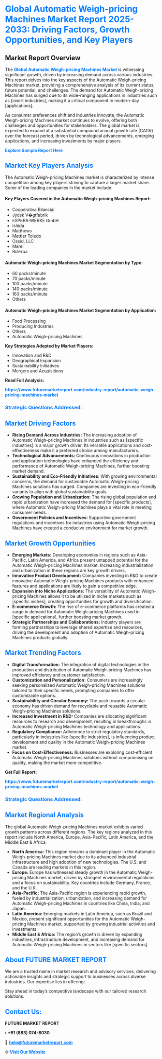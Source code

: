 <h1 style="color: #007BFF;">Global Automatic Weigh-pricing Machines Market Report 2025-2033: Driving Factors, Growth Opportunities, and Key Players</h1>

<section id="overview">
<h2>Market Report Overview</h2>
<p>The <a href="https://www.futuremarketreport.com/industry-report/automatic-weigh-pricing-machines-market" style="color: #007BFF; text-decoration: none;"><strong>Global Automatic Weigh-pricing Machines Market</strong></a> is witnessing significant growth, driven by increasing demand across various industries. This report delves into the key aspects of the Automatic Weigh-pricing Machines market, providing a comprehensive analysis of its current status, future potential, and challenges. The demand for Automatic Weigh-pricing Machines has surged due to its wide-ranging applications in industries such as [insert industries], making it a critical component in modern-day [applications].</p>
<p>As consumer preferences shift and industries innovate, the Automatic Weigh-pricing Machines market continues to evolve, offering both challenges and opportunities for stakeholders. The global market is expected to expand at a substantial compound annual growth rate (CAGR) over the forecast period, driven by technological advancements, emerging applications, and increasing investments by major players.</p>
</section>

<section id="overview">
<p><a href="https://www.futuremarketreport.com/request-sample/reportId=127976" style="color: #007BFF; text-decoration: none;"><strong>Explore Sample Report Here</strong></a></p>
</section>

<section id="key-players">
<h2 style="color: #007BFF;">Market Key Players Analysis</h2>
<p>The Automatic Weigh-pricing Machines market is characterized by intense competition among key players striving to capture a larger market share. Some of the leading companies in the market include:</p>
<h4>Key Players Covered in the Automatic Weigh-pricing Machines Report:</h4>
<ul><li>Cooperativa Bilanciai</li><li>Jydsk V�gtfabrik</li><li>ESPERA-WERKE GmbH</li><li>Ishida</li><li>Matthews</li><li>Mettler Toledo</li><li>Ossid, LLC</li><li>Marel</li><li>Bizerba</li></ul>
<h4>Automatic Weigh-pricing Machines Market Segmentation by Type:</h4>
<ul><li>60 packs/minute</li><li>70 packs/minute</li><li>100 packs/minute</li><li>140 packs/minute</li><li>160 packs/minute</li><li>Others</li></ul>

<h4>Automatic Weigh-pricing Machines Market Segmentation by Application:</h4>
<ul><li>Food Processing</li><li>Producing Industries</li><li>Others</li><li>Automatic Weigh-pricing Machines</li></ul>
<p><strong>Key Strategies Adopted by Market Players:</strong></p>
<ul>
<li>Innovation and R&D</li>
<li>Geographical Expansion</li>
<li>Sustainability Initiatives</li>
<li>Mergers and Acquisitions</li>
</ul>
</section>

<section>
<p><strong>Read Full Analysis: </strong></p><a href="https://www.futuremarketreport.com/industry-report/automatic-weigh-pricing-machines-market" style="color: #007BFF; text-decoration: none;"><strong>https://www.futuremarketreport.com/industry-report/automatic-weigh-pricing-machines-market</strong></a>
<h3 style="color: #007BFF;">Strategic Questions Addressed:</h3>
</section>

<section id="driving-factors">
<h2 style="color: #007BFF;">Market Driving Factors</h2>
<ul>
<li><strong>Rising Demand Across Industries:</strong> The increasing adoption of Automatic Weigh-pricing Machines in industries such as [specific industries] is a major growth driver. Its versatile applications and cost-effectiveness make it a preferred choice among manufacturers.</li>
<li><strong>Technological Advancements:</strong> Continuous innovations in production and application technologies have enhanced the efficiency and performance of Automatic Weigh-pricing Machines, further boosting market demand.</li>
<li><strong>Sustainability and Eco-Friendly Initiatives:</strong> With growing environmental concerns, the demand for sustainable Automatic Weigh-pricing Machines solutions has surged. Companies are investing in eco-friendly variants to align with global sustainability goals.</li>
<li><strong>Growing Population and Urbanization:</strong> The rising global population and rapid urbanization have increased the demand for [specific products], where Automatic Weigh-pricing Machines plays a vital role in meeting consumer needs.</li>
<li><strong>Government Policies and Incentives:</strong> Supportive government regulations and incentives for industries using Automatic Weigh-pricing Machines have created a conducive environment for market growth.</li>
</ul>
</section>

<section id="growth-opportunities">
<h2 style="color: #007BFF;">Market Growth Opportunities</h2>
<ul>
<li><strong>Emerging Markets:</strong> Developing economies in regions such as Asia-Pacific, Latin America, and Africa present untapped potential for the Automatic Weigh-pricing Machines market. Increasing industrialization and urbanization in these regions are key growth drivers.</li>
<li><strong>Innovative Product Development:</strong> Companies investing in R&D to create innovative Automatic Weigh-pricing Machines products with enhanced features and applications are likely to gain a competitive edge.</li>
<li><strong>Expansion into Niche Applications:</strong> The versatility of Automatic Weigh-pricing Machines allows it to be utilized in niche markets such as [specific niches], creating opportunities for growth and diversification.</li>
<li><strong>E-commerce Growth:</strong> The rise of e-commerce platforms has created a surge in demand for Automatic Weigh-pricing Machines used in [specific applications], further boosting market growth.</li>
<li><strong>Strategic Partnerships and Collaborations:</strong> Industry players are forming partnerships to leverage shared expertise and resources, driving the development and adoption of Automatic Weigh-pricing Machines products globally.</li>
</ul>
</section>

<section id="trending-factors">
<h2 style="color: #007BFF;">Market Trending Factors</h2>
<ul>
<li><strong>Digital Transformation:</strong> The integration of digital technologies in the production and distribution of Automatic Weigh-pricing Machines has improved efficiency and customer satisfaction.</li>
<li><strong>Customization and Personalization:</strong> Consumers are increasingly seeking personalized Automatic Weigh-pricing Machines solutions tailored to their specific needs, prompting companies to offer customizable options.</li>
<li><strong>Sustainability and Circular Economy:</strong> The push towards a circular economy has driven demand for recyclable and reusable Automatic Weigh-pricing Machines solutions.</li>
<li><strong>Increased Investment in R&D:</strong> Companies are allocating significant resources to research and development, resulting in breakthroughs in Automatic Weigh-pricing Machines technology and applications.</li>
<li><strong>Regulatory Compliance:</strong> Adherence to strict regulatory standards, particularly in industries like [specific industries], is influencing product development and quality in the Automatic Weigh-pricing Machines market.</li>
<li><strong>Focus on Cost-Effectiveness:</strong> Businesses are exploring cost-efficient Automatic Weigh-pricing Machines solutions without compromising on quality, making the market more competitive.</li>
</ul>
</section>

<section>
<p><strong>Get Full Report: </strong></p><a href="https://www.futuremarketreport.com/industry-report/automatic-weigh-pricing-machines-market" style="color: #007BFF; text-decoration: none;"><strong>https://www.futuremarketreport.com/industry-report/automatic-weigh-pricing-machines-market</strong></a>
<h3 style="color: #007BFF;">Strategic Questions Addressed:</h3>
</section>


<section id="regional-analysis">
<h2 style="color: #007BFF;">Market Regional Analysis</h2>
<p>The global Automatic Weigh-pricing Machines market exhibits varied growth patterns across different regions. The key regions analyzed in this report include North America, Europe, Asia-Pacific, Latin America, and the Middle East & Africa:</p>
<ul>
<li><strong>North America:</strong> This region remains a dominant player in the Automatic Weigh-pricing Machines market due to its advanced industrial infrastructure and high adoption of new technologies. The U.S. and Canada are leading markets in this region.</li>
<li><strong>Europe:</strong> Europe has witnessed steady growth in the Automatic Weigh-pricing Machines market, driven by stringent environmental regulations and a focus on sustainability. Key countries include Germany, France, and the U.K.</li>
<li><strong>Asia-Pacific:</strong> The Asia-Pacific region is experiencing rapid growth, fueled by industrialization, urbanization, and increasing demand for Automatic Weigh-pricing Machines in countries like China, India, and Japan.</li>
<li><strong>Latin America:</strong> Emerging markets in Latin America, such as Brazil and Mexico, present significant opportunities for the Automatic Weigh-pricing Machines market, supported by growing industrial activities and investments.</li>
<li><strong>Middle East & Africa:</strong> The region’s growth is driven by expanding industries, infrastructure development, and increasing demand for Automatic Weigh-pricing Machines in sectors like [specific sectors].</li>
</ul>
</section>

<footer>
<h2 style="color: #007BFF;">About FUTURE MARKET REPORT</h2>
<p>We are a trusted name in market research and advisory services, delivering actionable insights and strategic support to businesses across diverse industries. Our expertise lies in offering:</p>

<p>Stay ahead in today’s competitive landscape with our tailored research solutions.</p>

<h2 style="color: #007BFF;">Contact Us:</h2>
<p><strong>FUTURE MARKET REPORT</strong></p>
<p>📞 <strong>+91 (883) 074-8030</strong></p>
<p>📧 <strong><a href="mailto:help@futuremarketreport.com" style="color: #007BFF;">help@futuremarketreport.com</a></strong></p>
<p>🌐 <strong><a href="https://www.futuremarketreport.com/" style="color: #007BFF;">Visit Our Website</a></strong></p>
</footer>
